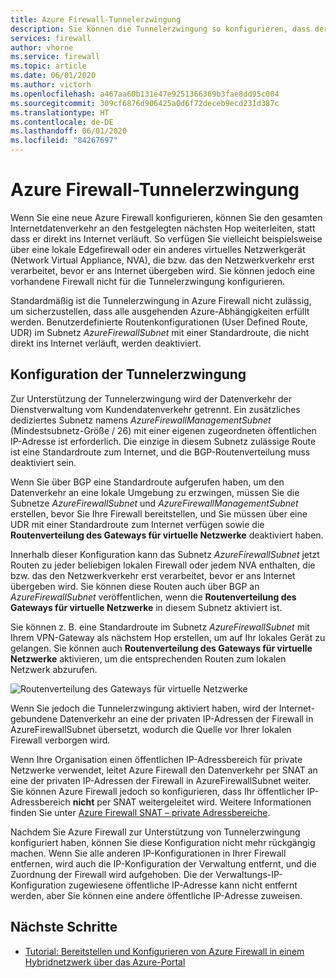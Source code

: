 ```yaml
---
title: Azure Firewall-Tunnelerzwingung
description: Sie können die Tunnelerzwingung so konfigurieren, dass der Internetdatenverkehr zur weiteren Verarbeitung an eine zusätzliche Firewall oder ein virtuelles Netzwerkgerät weitergeleitet wird.
services: firewall
author: vhorne
ms.service: firewall
ms.topic: article
ms.date: 06/01/2020
ms.author: victorh
ms.openlocfilehash: a467aa60b131e47e9251366369b3fae8dd95c004
ms.sourcegitcommit: 309cf6876d906425a0d6f72deceb9ecd231d387c
ms.translationtype: HT
ms.contentlocale: de-DE
ms.lasthandoff: 06/01/2020
ms.locfileid: "84267697"
---
```

# <a name="azure-firewall-forced-tunneling"></a>Azure Firewall-Tunnelerzwingung

Wenn Sie eine neue Azure Firewall konfigurieren, können Sie den gesamten Internetdatenverkehr an den festgelegten nächsten Hop weiterleiten, statt dass er direkt ins Internet verläuft. So verfügen Sie vielleicht beispielsweise über eine lokale Edgefirewall oder ein anderes virtuelles Netzwerkgerät (Network Virtual Appliance, NVA), die bzw. das den Netzwerkverkehr erst verarbeitet, bevor er ans Internet übergeben wird. Sie können jedoch eine vorhandene Firewall nicht für die Tunnelerzwingung konfigurieren.

Standardmäßig ist die Tunnelerzwingung in Azure Firewall nicht zulässig, um sicherzustellen, dass alle ausgehenden Azure-Abhängigkeiten erfüllt werden. Benutzerdefinierte Routenkonfigurationen (User Defined Route, UDR) im Subnetz *AzureFirewallSubnet* mit einer Standardroute, die nicht direkt ins Internet verläuft, werden deaktiviert.

## <a name="forced-tunneling-configuration"></a>Konfiguration der Tunnelerzwingung

Zur Unterstützung der Tunnelerzwingung wird der Datenverkehr der Dienstverwaltung vom Kundendatenverkehr getrennt. Ein zusätzliches dediziertes Subnetz namens *AzureFirewallManagementSubnet* (Mindestsubnetz-Größe / 26) mit einer eigenen zugeordneten öffentlichen IP-Adresse ist erforderlich. Die einzige in diesem Subnetz zulässige Route ist eine Standardroute zum Internet, und die BGP-Routenverteilung muss deaktiviert sein.

Wenn Sie über BGP eine Standardroute aufgerufen haben, um den Datenverkehr an eine lokale Umgebung zu erzwingen, müssen Sie die Subnetze *AzureFirewallSubnet* und *AzureFirewallManagementSubnet* erstellen, bevor Sie Ihre Firewall bereitstellen, und Sie müssen über eine UDR mit einer Standardroute zum Internet verfügen sowie die **Routenverteilung des Gateways für virtuelle Netzwerke** deaktiviert haben.

Innerhalb dieser Konfiguration kann das Subnetz *AzureFirewallSubnet* jetzt Routen zu jeder beliebigen lokalen Firewall oder jedem NVA enthalten, die bzw. das den Netzwerkverkehr erst verarbeitet, bevor er ans Internet übergeben wird. Sie können diese Routen auch über BGP an *AzureFirewallSubnet* veröffentlichen, wenn die **Routenverteilung des Gateways für virtuelle Netzwerke** in diesem Subnetz aktiviert ist.

Sie können z. B. eine Standardroute im Subnetz *AzureFirewallSubnet* mit Ihrem VPN-Gateway als nächstem Hop erstellen, um auf Ihr lokales Gerät zu gelangen. Sie können auch **Routenverteilung des Gateways für virtuelle Netzwerke** aktivieren, um die entsprechenden Routen zum lokalen Netzwerk abzurufen.

![Routenverteilung des Gateways für virtuelle Netzwerke](media/forced-tunneling/route-propagation.png)

Wenn Sie jedoch die Tunnelerzwingung aktiviert haben, wird der Internet-gebundene Datenverkehr an eine der privaten IP-Adressen der Firewall in AzureFirewallSubnet übersetzt, wodurch die Quelle vor Ihrer lokalen Firewall verborgen wird.

Wenn Ihre Organisation einen öffentlichen IP-Adressbereich für private Netzwerke verwendet, leitet Azure Firewall den Datenverkehr per SNAT an eine der privaten IP-Adressen der Firewall in AzureFirewallSubnet weiter. Sie können Azure Firewall jedoch so konfigurieren, dass Ihr öffentlicher IP-Adressbereich **nicht** per SNAT weitergeleitet wird. Weitere Informationen finden Sie unter [Azure Firewall SNAT – private Adressbereiche](snat-private-range.md).

Nachdem Sie Azure Firewall zur Unterstützung von Tunnelerzwingung konfiguriert haben, können Sie diese Konfiguration nicht mehr rückgängig machen. Wenn Sie alle anderen IP-Konfigurationen in Ihrer Firewall entfernen, wird auch die IP-Konfiguration der Verwaltung entfernt, und die Zuordnung der Firewall wird aufgehoben. Die der Verwaltungs-IP-Konfiguration zugewiesene öffentliche IP-Adresse kann nicht entfernt werden, aber Sie können eine andere öffentliche IP-Adresse zuweisen.

## <a name="next-steps"></a>Nächste Schritte

- [Tutorial: Bereitstellen und Konfigurieren von Azure Firewall in einem Hybridnetzwerk über das Azure-Portal](tutorial-hybrid-portal.md)
